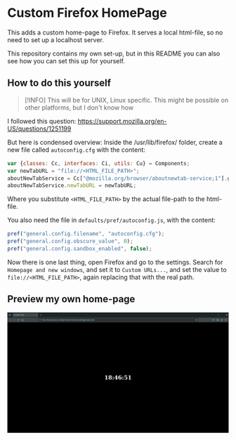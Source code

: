 # Custom Firefox HomePage
This adds a custom home-page to Firefox. 
It serves a local html-file, so no need to set up a localhost server. 

This repository contains my own set-up, 
but in this README you can also see how you can set this up for yourself.



## How to do this yourself 
> [!INFO]
> This will be for UNIX, Linux specific. 
> This might be possible on other platforms, but I don't know how

I followed this question: https://support.mozilla.org/en-US/questions/1251199

But here is condensed overview:
Inside the /usr/lib/firefox/ folder, create a new file called `autoconfig.cfg` with the content:
```js
var {classes: Cc, interfaces: Ci, utils: Cu} = Components;
var newTabURL = "file://<HTML_FILE_PATH>";
aboutNewTabService = Cc["@mozilla.org/browser/aboutnewtab-service;1"].getService(Ci.nsIAboutNewTabService);
aboutNewTabService.newTabURL = newTabURL;
```
Where you substitute `<HTML_FILE_PATH>` by the actual file-path to the html-file.

You also need the file in `defaults/pref/autoconfig.js`, with the content:
```js
pref("general.config.filename", "autoconfig.cfg");
pref("general.config.obscure_value", 0);
pref("general.config.sandbox_enabled", false);
```

Now there is one last thing, open Firefox and go to the settings.
Search for `Homepage and new windows`, and set it to `Custom URLs...`, 
and set the value to `file://<HTML_FILE_PATH>`, again replacing that with the real path.



## Preview my own home-page
![Image of my custom home-page](./images/preview.png)
